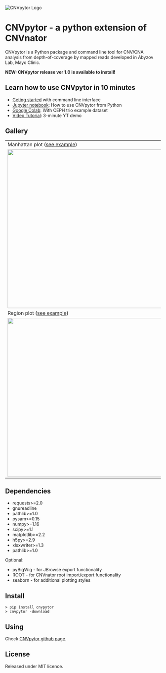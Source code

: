 ![CNVpytor Logo](https://raw.githubusercontent.com/abyzovlab/CNVpytor/master/cnvpytor/imgs/cnvpytor_w_640.png)

# CNVpytor - a python extension of CNVnator

CNVpytor is a Python package and command line tool for CNV/CNA analysis from depth-of-coverage by mapped reads developed in Abyzov Lab, Mayo Clinic.

**NEW: CNVpytor release ver 1.0 is available to install!**

## Learn how to use CNVpytor in 10 minutes

* [Geting started](https://github.com/abyzovlab/CNVpytor/blob/master/GettingStarted.md) with command line interface
* [Jupyter notebook](https://github.com/abyzovlab/CNVpytor/blob/master/examples/CNVpytor.ipynb): How to use CNVpytor from Python 
* [Google Colab](https://github.com/abyzovlab/CNVpytor/blob/master/examples/Colab.ipynb): With CEPH trio example dataset 
* [Video Tutorial](https://www.youtube.com/watch?v=RJMQtrD0SuE): 3-minute YT demo

## Gallery

| | |
|---|---|
| Manhattan plot ([see example](https://github.com/abyzovlab/CNVpytor/blob/master/examples/manhattan.md))| Circular plot ([see example](https://github.com/abyzovlab/CNVpytor/blob/master/examples/circular.md))|
|<img src="https://raw.githubusercontent.com/abyzovlab/CNVpytor/master/imgs/manhattan.png" width="512px">|<img src="https://raw.githubusercontent.com/abyzovlab/CNVpytor/master/imgs/circular.png" width="512px">|
| Region plot ([see example](https://github.com/abyzovlab/CNVpytor/blob/master/examples/region.md))| Compare regions ([see example](https://github.com/abyzovlab/CNVpytor/blob/master/examples/compare.md))|
|<img src="https://raw.githubusercontent.com/abyzovlab/CNVpytor/master/imgs/region.png" width="512px">|<img src="https://raw.githubusercontent.com/abyzovlab/CNVpytor/master/imgs/compare.png" width="512px">|

## Dependencies

* requests>=2.0
* gnureadline
* pathlib>=1.0
* pysam>=0.15
* numpy>=1.16
* scipy>=1.1
* matplotlib>=2.2
* h5py>=2.9
* xlsxwriter>=1.3
* pathlib>=1.0

Optional:

* pyBigWig - for JBrowse export functionality
* ROOT - for CNVnator root import/export functionality
* seaborn - for additional plotting styles 

## Install

```
> pip install cnvpytor
> cnvpytor -download
```

## Using

Check [CNVpytor github page](https://github.com/abyzovlab/CNVpytor).

## License

Released under MIT licence.
